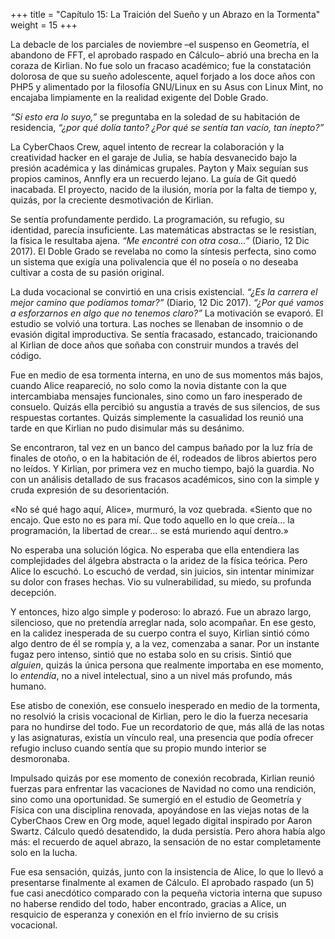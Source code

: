+++
title = "Capítulo 15: La Traición del Sueño y un Abrazo en la Tormenta" 
weight = 15
+++

La debacle de los parciales de noviembre –el suspenso en Geometría, el abandono de FFT, el aprobado raspado en Cálculo– abrió una brecha en la coraza de Kirlian. No fue solo un fracaso académico; fue la constatación dolorosa de que su sueño adolescente, aquel forjado a los doce años con PHP5 y alimentado por la filosofía GNU/Linux en su Asus con Linux Mint, no encajaba limpiamente en la realidad exigente del Doble Grado.

*“Si esto era lo suyo,”* se preguntaba en la soledad de su habitación de residencia, *“¿por qué dolía tanto? ¿Por qué se sentía tan vacío, tan inepto?”*

La CyberChaos Crew, aquel intento de recrear la colaboración y la creatividad hacker en el garaje de Julia, se había desvanecido bajo la presión académica y las dinámicas grupales. Payton y Maix seguían sus propios caminos, Annfly era un recuerdo lejano. La guía de Git quedó inacabada. El proyecto, nacido de la ilusión, moría por la falta de tiempo y, quizás, por la creciente desmotivación de Kirlian.

Se sentía profundamente perdido. La programación, su refugio, su identidad, parecía insuficiente. Las matemáticas abstractas se le resistían, la física le resultaba ajena. *“Me encontré con otra cosa...”* (Diario, 12 Dic 2017). El Doble Grado se revelaba no como la síntesis perfecta, sino como un sistema que exigía una polivalencia que él no poseía o no deseaba cultivar a costa de su pasión original.

La duda vocacional se convirtió en una crisis existencial. *“¿Es la carrera el mejor camino que podíamos tomar?”* (Diario, 12 Dic 2017). *“¿Por qué vamos a esforzarnos en algo que no tenemos claro?”* La motivación se evaporó. El estudio se volvió una tortura. Las noches se llenaban de insomnio o de evasión digital improductiva. Se sentía fracasado, estancado, traicionando al Kirlian de doce años que soñaba con construir mundos a través del código.

Fue en medio de esa tormenta interna, en uno de sus momentos más bajos, cuando Alice reapareció, no solo como la novia distante con la que intercambiaba mensajes funcionales, sino como un faro inesperado de consuelo. Quizás ella percibió su angustia a través de sus silencios, de sus respuestas cortantes. Quizás simplemente la casualidad los reunió una tarde en que Kirlian no pudo disimular más su desánimo.

Se encontraron, tal vez en un banco del campus bañado por la luz fría de finales de otoño, o en la habitación de él, rodeados de libros abiertos pero no leídos. Y Kirlian, por primera vez en mucho tiempo, bajó la guardia. No con un análisis detallado de sus fracasos académicos, sino con la simple y cruda expresión de su desorientación.

«No sé qué hago aquí, Alice», murmuró, la voz quebrada. «Siento que no encajo. Que esto no es para mí. Que todo aquello en lo que creía… la programación, la libertad de crear… se está muriendo aquí dentro.»

No esperaba una solución lógica. No esperaba que ella entendiera las complejidades del álgebra abstracta o la aridez de la física teórica. Pero Alice lo escuchó. Lo escuchó de verdad, sin juicios, sin intentar minimizar su dolor con frases hechas. Vio su vulnerabilidad, su miedo, su profunda decepción.

Y entonces, hizo algo simple y poderoso: lo abrazó. Fue un abrazo largo, silencioso, que no pretendía arreglar nada, solo acompañar. En ese gesto, en la calidez inesperada de su cuerpo contra el suyo, Kirlian sintió cómo algo dentro de él se rompía y, a la vez, comenzaba a sanar. Por un instante fugaz pero intenso, sintió que no estaba solo en su crisis. Sintió que *alguien*, quizás la única persona que realmente importaba en ese momento, lo *entendía*, no a nivel intelectual, sino a un nivel más profundo, más humano.

Ese atisbo de conexión, ese consuelo inesperado en medio de la tormenta, no resolvió la crisis vocacional de Kirlian, pero le dio la fuerza necesaria para no hundirse del todo. Fue un recordatorio de que, más allá de las notas y las asignaturas, existía un vínculo real, una presencia que podía ofrecer refugio incluso cuando sentía que su propio mundo interior se desmoronaba.

Impulsado quizás por ese momento de conexión recobrada, Kirlian reunió fuerzas para enfrentar las vacaciones de Navidad no como una rendición, sino como una oportunidad. Se sumergió en el estudio de Geometría y Física con una disciplina renovada, apoyándose en las viejas notas de la CyberChaos Crew en Org mode, aquel legado digital inspirado por Aaron Swartz. Cálculo quedó desatendido, la duda persistía. Pero ahora había algo más: el recuerdo de aquel abrazo, la sensación de no estar completamente solo en la lucha.

Fue esa sensación, quizás, junto con la insistencia de Alice, lo que lo llevó a presentarse finalmente al examen de Cálculo. El aprobado raspado (un 5) fue casi anecdótico comparado con la pequeña victoria interna que supuso no haberse rendido del todo, haber encontrado, gracias a Alice, un resquicio de esperanza y conexión en el frío invierno de su crisis vocacional.